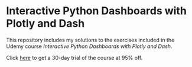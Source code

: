 # Interactive Python Dashboards with Plotly and Dash

This repository includes my solutions to the exercises included in the Udemy course *Interactive Python Dashboards with Plotly and Dash*. 

Click [here](https://www.udemy.com/draft/1575562/?couponCode=GITHUB_DASHBOARDS) to get a 30-day trial of the course at 95% off.

